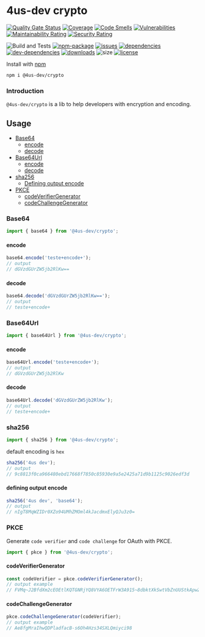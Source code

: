 # 4us-dev crypto

[![Quality Gate Status](https://sonarcloud.io/api/project_badges/measure?project=4us-dev_crypto&metric=alert_status)](https://sonarcloud.io/dashboard?id=4us-dev_crypto)
[![Coverage](https://sonarcloud.io/api/project_badges/measure?project=4us-dev_crypto&metric=coverage)](https://sonarcloud.io/dashboard?id=4us-dev_crypto)
[![Code Smells](https://sonarcloud.io/api/project_badges/measure?project=4us-dev_crypto&metric=code_smells)](https://sonarcloud.io/dashboard?id=4us-dev_crypto)
[![Vulnerabilities](https://sonarcloud.io/api/project_badges/measure?project=4us-dev_crypto&metric=vulnerabilities)](https://sonarcloud.io/dashboard?id=4us-dev_crypto)
[![Maintainability Rating](https://sonarcloud.io/api/project_badges/measure?project=4us-dev_crypto&metric=sqale_rating)](https://sonarcloud.io/dashboard?id=4us-dev_crypto)
[![Security Rating](https://sonarcloud.io/api/project_badges/measure?project=4us-dev_crypto&metric=security_rating)](https://sonarcloud.io/dashboard?id=4us-dev_crypto)

![Build and Tests](https://github.com/4us-dev/crypto/workflows/Build%20and%20Tests/badge.svg)
[![npm-package](https://badge.fury.io/js/%404us-dev%2Fcrypto.svg)](https://www.npmjs.com/package/@4us-dev/crypto)
[![issues](https://img.shields.io/github/issues/4us-dev/crypto)](/issues)
[![dependencies](https://img.shields.io/david/4us-dev/crypto)](https://david-dm.org/4us-dev/crypto)
[![dev-dependencies](https://img.shields.io/david/dev/4us-dev/crypto)](https://david-dm.org/4us-dev/crypto?type=dev)
[![downloads](https://img.shields.io/npm/dw/@4us-dev/crypto)](https://www.npmjs.com/package/@4us-dev/crypto)
![size](https://img.shields.io/bundlephobia/min/@4us-dev/crypto)
[![license](https://img.shields.io/npm/l/@angular/cli.svg)](/LICENSE)

Install with [npm](https://www.npmjs.com/)

```sh
npm i @4us-dev/crypto
```

### Introduction

`@4us-dev/crypto` is a lib to help developers with encryption and encoding.

## Usage

- [Base64](#base64)
  - [encode](#encode)
  - [decode](#decode)
- [Base64Url](#base64url)
  - [encode](#encode)
  - [decode](#decode)
- [sha256](#sha256)
  - [Defining output encode](#defining-output-encode)
- [PKCE](#pkce)
  - [codeVerifierGenerator](#codeverifiergenerator)
  - [codeChallengeGenerator](#codechallengegenerator)

### Base64

```js
import { base64 } from '@4us-dev/crypto';
```

#### encode

```js
base64.encode('teste+encode+');
// output
// dGVzdGUrZW5jb2RlKw==
```

#### decode

```js
base64.decode('dGVzdGUrZW5jb2RlKw==');
// output
// teste+encode+
```

### Base64Url

```js
import { base64Url } from '@4us-dev/crypto';
```

#### encode

```js
base64Url.encode('teste+encode+');
// output
// dGVzdGUrZW5jb2RlKw
```

#### decode

```js
base64Url.decode('dGVzdGUrZW5jb2RlKw');
// output
// teste+encode+
```

### sha256

```js
import { sha256 } from '@4us-dev/crypto';
```

default encoding is `hex`

```js
sha256('4us dev');
// output
// 9c8813f0ca966480ebd17668f7850c85930e9a5e2425a71d9b1125c9026edf3d
```

#### defining output encode

```js
sha256('4us dev', 'base64');
// output
// nIgT8MqWZIDr0XZo94UMhZMOml4kJacdmxElyQJu3z0=
```

### PKCE

Generate `code verifier` and `code challenge` for OAuth with PKCE.

```js
import { pkce } from '@4us-dev/crypto';
```

#### codeVerifierGenerator

```js
const codeVerifier = pkce.codeVerifierGenerator();
// output example
// FVMq~J2BfdXm2cEOEtlKQTGNRjYQ8VYA6OETFrW3A915~8dbktXkSwtVbZnUUStkApwZjcIWCYV.OiITpYNXpuWGBEM1.oFxT7ZizzoQ0OE81ZAOIU1JCwXMxmCQtyL2
```

#### codeChallengeGenerator

```js
pkce.codeChallengeGenerator(codeVerifier);
// output example
// Ae8fgMraIhwQDPladfacB-s6Oh4Hzs34SXLQmiyci98
```
